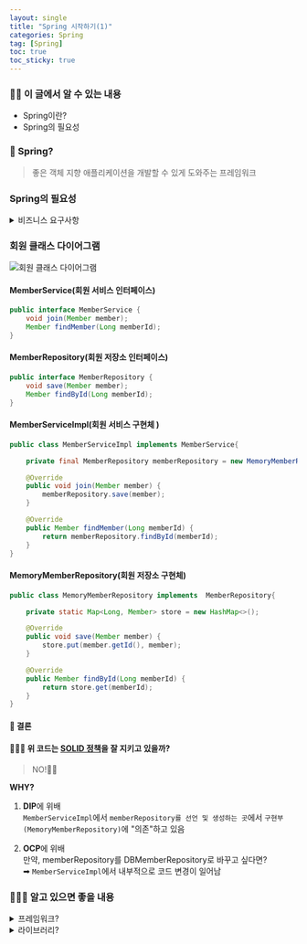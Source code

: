 ```yaml
---
layout: single
title: "Spring 시작하기(1)"
categories: Spring
tag: [Spring]
toc: true
toc_sticky: true
---
```


### 🏌️‍♂️ 이 글에서 알 수 있는 내용

- Spring이란?
- Spring의 필요성

### 🤔 Spring?

> 좋은 객체 지향 애플리케이션을 개발할 수 있게 도와주는 프레임워크

### Spring의 필요성

<details>
<summary>비즈니스 요구사항</summary>
<div markdown="1">

- 기능: 회원 가입, 조회
- 회원은 일반, VIP 등급
- 자체 DB를 구축, 외부 시스템과 연동 (DB 연결은 유동적임)

</div>
</details>

### 회원 클래스 다이어그램

![회원 클래스 다이어그램](https://user-images.githubusercontent.com/40657327/168938441-08b6d4c8-3196-4b91-98ef-165fcce7457d.png)

#### MemberService(회원 서비스 인터페이스)

```java
public interface MemberService {
    void join(Member member);
    Member findMember(Long memberId);
}
```

#### MemberRepository(회원 저장소 인터페이스)

```java
public interface MemberRepository {
    void save(Member member);
    Member findById(Long memberId);
}
```

#### MemberServiceImpl(회원 서비스 구현체 )

```java
public class MemberServiceImpl implements MemberService{

    private final MemberRepository memberRepository = new MemoryMemberRepository();

    @Override
    public void join(Member member) {
        memberRepository.save(member);
    }

    @Override
    public Member findMember(Long memberId) {
        return memberRepository.findById(memberId);
    }
}
```

#### MemoryMemberRepository(회원 저장소 구현체)

```java
public class MemoryMemberRepository implements  MemberRepository{

    private static Map<Long, Member> store = new HashMap<>();

    @Override
    public void save(Member member) {
        store.put(member.getId(), member);
    }

    @Override
    public Member findById(Long memberId) {
        return store.get(memberId);
    }
}
```

#### 📌 결론

#### 🤷🏻‍♂️ 위 코드는 <a href="/spring/SOLID" target="_blank">SOLID 정책</a>을 잘 지키고 있을까?

> NO!🖐🏻

<b>WHY?</b>

1. **DIP**에 위배  
   `MemberServiceImpl`에서 `memberRepository를 선언 및 생성하는 곳`에서 `구현부(MemoryMemberRepository)`에 "의존"하고 있음

2. **OCP**에 위배  
   만약, memberRepository를 DBMemberRepository로 바꾸고 싶다면?  
   ➡︎ `MemberServiceImpl`에서 내부적으로 코드 변경이 일어남

### 🧗🏼‍♀️ 알고 있으면 좋을 내용

<details>
<summary>프레임워크?</summary>
<div markdown="1">

### 정의

> 소프트웨어의 구체적인 부분에 해당하는 설계와 구현을 `재사용이 가능`하게끔 일련의 협업화된 형태로 클래스들을 제공하는 것  
> 예시) 자동차의 프레임

### 종류

|          구분           |                종류                 |
| :---------------------: | :---------------------------------: |
|     자바 프레임워크     | Struts, Spring, 전자정부 프레임워크 |
|     QRM 프레임워크      |     myBatis(iBatis), Hibernate      |
| 자바스크립트 프레임워크 |       AngularJS, React, Ember       |

### 장단점

#### 장점

1. 효율적
   > 아무것도 없는 Zero에서 코드를 짜는 것보다 시간/비용⬇︎ 생산성👍
2. 퀄리티 향상
   > 다수의 개발자가 사용하며 수정하다 보니 `검증된 코드`이기에 버그 발생 가능성⬇︎

#### 단점

1. 러닝커브가 높다
   > 본인이 짜 놓은 것이 아니기에, 프레임워크에 있는 코드를 습득하고 이해하는데에 많은 시간이 걸림
2. 제작자의 의도된 제약 사항의 존재
   > 제작자가 설계한 구조를 지키며 코드에 살을 붙여 나가야하므로, 자유롭고 유연하게 개발하는데에 한계가 있음

</div>
</details>

<details>
<summary>라이브러리?</summary>
<br/>
<div markdown="1">

### 정의

> 자주 사용되는 로직을 재사용하기 편리하도록 잘 정리한 일련의 코드들의 집합  
> 예시) 자동차의 기능을 하는 부품(와이퍼, 헤드라이트, 바퀴 등)

</div>
</details>
